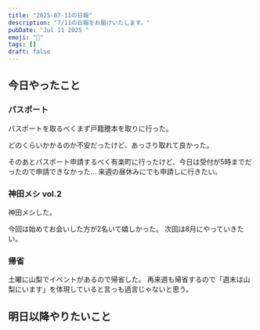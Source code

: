 ```yaml
---
title: "2025-07-11の日報"
description: "7/11の日報をお届けいたします。"
pubDate: "Jul 11 2025 "
emoji: "🦊"
tags: []
draft: false
---
```


## 今日やったこと

### パスポート

パスポートを取るべくまず戸籍謄本を取りに行った。

どのくらいかかるのか不安だったけど、あっさり取れて良かった。

そのあとパスポート申請するべく有楽町に行ったけど、今日は受付が5時までだったので申請できなかった...
来週の昼休みにでも申請しに行きたい。

### 神田メシ vol.2

神田メシした。

今回は始めてお会いした方が2名いて嬉しかった。 次回は8月にやっていきたい。

### 帰省

土曜に山梨でイベントがあるので帰省した。
再来週も帰省するので「週末は山梨にいます」を体現していると言っも過言じゃないと思う。

## 明日以降やりたいこと
